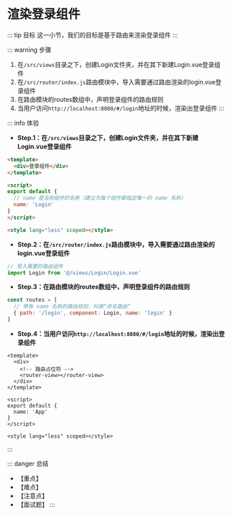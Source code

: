 # 渲染登录组件

::: tip 目标
这一小节，我们的目标是基于路由来渲染登录组件
:::

::: warning 步骤

1. 在`/src/views`目录之下，创建Login文件夹，并在其下新建Login.vue登录组件
2. 在`/src/router/index.js`路由模块中，导入需要通过路由渲染的login.vue登录组件
3. 在路由模块的routes数组中，声明登录组件的路由规则
4. 当用户访问`http://localhost:8080/#/login`地址的时候，渲染出登录组件
:::

::: info 体验

* **Step.1：在`/src/views`目录之下，创建Login文件夹，并在其下新建Login.vue登录组件**

```html
<template>
  <div>登录组件</div>
</template>

<script>
export default {
  // name 是当前组件的名称（建议为每个组件都指定唯一的 name 名称）
  name: 'Login'
}
</script>

<style lang="less" scoped></style>
```

* **Step.2：在`/src/router/index.js`路由模块中，导入需要通过路由渲染的login.vue登录组件**

```js
// 导入需要的路由组件
import Login from '@/views/Login/Login.vue'
```

* **Step.3：在路由模块的routes数组中，声明登录组件的路由规则**

```js
const routes = [
  // 带有 name 名称的路由规则，叫做“命名路由”
  { path: '/login', component: Login, name: 'login' }
]
```

* **Step.4：当用户访问`http://localhost:8080/#/login`地址的时候，渲染出登录组件**

```vue
<template>
  <div>
    <!-- 路由占位符 -->
    <router-view></router-view>
  </div>
</template>

<script>
export default {
  name: 'App'
}
</script>

<style lang="less" scoped></style>
```

:::

::: danger 总结

* 【重点】
* 【难点】
* 【注意点】
* 【面试题】
:::
